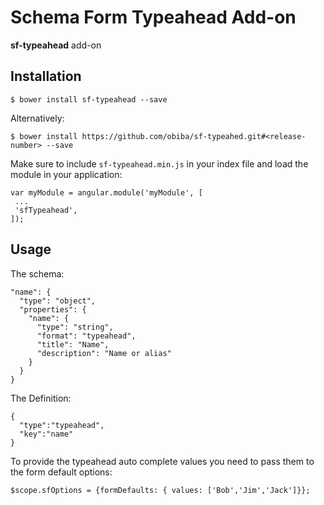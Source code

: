 Schema Form Typeahead Add-on
===================================
 
**sf-typeahead** add-on 

Installation
------------

```
$ bower install sf-typeahead --save
```

Alternatively:

```
$ bower install https://github.com/obiba/sf-typeahed.git#<release-number> --save
```


Make sure to include `sf-typeahead.min.js` in your index file and load the module in your application:

```
var myModule = angular.module('myModule', [
 ...
 'sfTypeahead',
]);
```

Usage
-----

The schema:

```
"name": {
  "type": "object",
  "properties": {
    "name": {
      "type": "string",
      "format": "typeahead",
      "title": "Name",
      "description": "Name or alias"
    }
  }
}
```

The Definition:

```
{
  "type":"typeahead",
  "key":"name"
}
```

To provide the typeahead auto complete values you need to pass them to the form default options:

```
$scope.sfOptions = {formDefaults: { values: ['Bob','Jim','Jack']}};

```